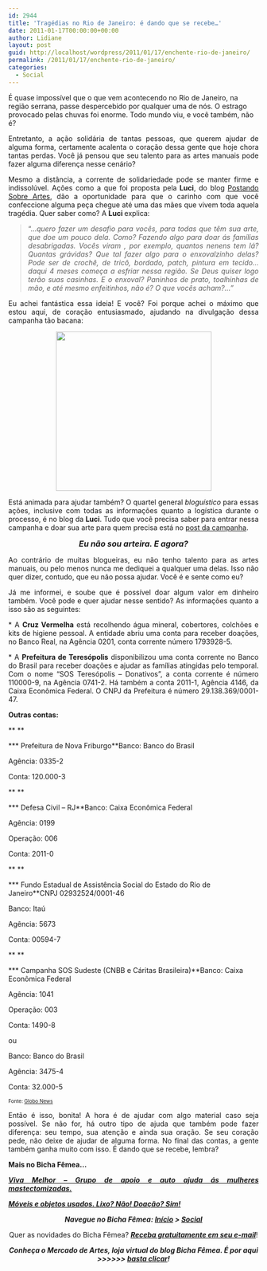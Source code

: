 ```yaml
---
id: 2944
title: 'Tragédias no Rio de Janeiro: é dando que se recebe…'
date: 2011-01-17T00:00:00+00:00
author: Lidiane
layout: post
guid: http://localhost/wordpress/2011/01/17/enchente-rio-de-janeiro/
permalink: /2011/01/17/enchente-rio-de-janeiro/
categories:
  - Social
---
```

É quase impossível que o que vem acontecendo no Rio de Janeiro, na região serrana, passe despercebido por qualquer uma de nós. O estrago provocado pelas chuvas foi enorme. Todo mundo viu, e você também, não é?

<p style="text-align: justify;">
  Entretanto, a ação solidária de tantas pessoas, que querem ajudar de alguma forma, certamente acalenta o coração dessa gente que hoje chora tantas perdas. Você já pensou que seu talento para as artes manuais pode fazer alguma diferença nesse cenário?
</p>

<!--more-->

<p style="text-align: justify;">
  Mesmo a distância, a corrente de solidariedade pode se manter firme e indissolúvel. Ações como a que foi proposta pela<strong> Luci</strong>, do blog <a href="http://postandosobreartes.blogspot.com/" target="_blank">Postando Sobre Artes</a>, dão a oportunidade para que o carinho com que você confeccione alguma peça chegue até uma das mães que vivem toda aquela tragédia. Quer saber como? A <strong>Luci </strong>explica:
</p>

<blockquote style="text-align: justify;">
  <p>
    “…<em>quero fazer um desafio para vocês, para todas que têm sua arte, que doe um pouco dela. Como? Fazendo algo para doar ás famílias desabrigadas. Vocês viram , por exemplo, quantos nenens tem lá? Quantas grávidas? Que tal fazer algo para o enxovalzinho delas? Pode ser de crochê, de tricô, bordado, patch, pintura em tecido&#8230; daqui 4 meses começa a esfriar nessa região. Se Deus quiser logo terão suas casinhas. E o enxoval? Paninhos de prato, toalhinhas de mão, e até mesmo enfeitinhos, não é? O que vocês acham?…”</em>
  </p>
</blockquote>

<p style="text-align: justify;">
  Eu achei fantástica essa ideia! E você? Foi porque achei o máximo que estou aqui, de coração entusiasmado, ajudando na divulgação dessa campanha tão bacana:
</p>

<p style="text-align: center;">
  <a href="http://www.trololodemulher.com.br/blog/wp-content/uploads/2011/01/doacoes-rio-de-janeiro.jpg"><img class="alignnone size-full wp-image-5812" title="doações rio de janeiro" src="http://www.trololodemulher.com.br/blog/wp-content/uploads/2011/01/doacoes-rio-de-janeiro.jpg" alt="" width="313" height="320" /></a>
</p>

<p style="text-align: justify;">
  Está animada para ajudar também? O quartel general <em>bloguístico</em> para essas ações, inclusive com todas as informações quanto a logística durante o processo, é no blog da <strong>Luci</strong>. Tudo que você precisa saber para entrar nessa campanha e doar sua arte para quem precisa está no <a href="http://postandosobreartes.blogspot.com/2011/01/desafio-de-doacao-de-amor-e-arte.html" target="_blank">post da campanha</a>.
</p>

<p style="text-align: center;">
  <strong><em><span style="font-size: medium;">Eu não sou arteira. E agora?</span></em></strong>
</p>

<p style="text-align: justify;">
  Ao contrário de muitas blogueiras, eu não tenho talento para as artes manuais, ou pelo menos nunca me dediquei a qualquer uma delas. Isso não quer dizer, contudo, que eu não possa ajudar. Você é e sente como eu?
</p>

<p style="text-align: justify;">
  Já me informei, e soube que é possível doar algum valor em dinheiro também. Você pode e quer ajudar nesse sentido? As informações quanto a isso são as seguintes:
</p>

<p style="text-align: justify;">
  * A <strong>Cruz Vermelha</strong> está recolhendo água mineral, cobertores, colchões e kits de higiene pessoal. A entidade abriu uma conta para receber doações, no Banco Real, na Agência 0201, conta corrente número 1793928-5.
</p>

<p style="text-align: justify;">
  * A <strong>Prefeitura de Teresópolis</strong> disponibilizou uma conta corrente no Banco do Brasil para receber doações e ajudar as famílias atingidas pelo temporal. Com o nome “SOS Teresópolis – Donativos”, a conta corrente é número 110000-9, na Agência 0741-2. Há também a conta 2011-1, Agência 4146, da Caixa Econômica Federal. O CNPJ da Prefeitura é número 29.138.369/0001-47.
</p>

**Outras contas:**

** **

*** Prefeitura de Nova Friburgo**Banco: Banco do Brasil

Agência: 0335-2

Conta: 120.000-3

** **

*** Defesa Civil – RJ**Banco: Caixa Econômica Federal

Agência: 0199

Operação: 006

Conta: 2011-0

** **

*** Fundo Estadual de Assistência Social do Estado do Rio de Janeiro**CNPJ 02932524/0001-46

Banco: Itaú

Agência: 5673

Conta: 00594-7

** **

*** Campanha SOS Sudeste (CNBB e Cáritas Brasileira)**Banco: Caixa Econômica Federal

Agência: 1041

Operação: 003

Conta: 1490-8

ou

Banco: Banco do Brasil

Agência: 3475-4

Conta: 32.000-5

<span style="font-size: x-small;">Fonte: </span><a href="http://globonews.globo.com/Jornalismo/GN/0,,17664,00.html" target="_blank"><span style="font-size: x-small;">Globo News</span></a>

<p style="text-align: justify;">
  Então é isso, bonita! A hora é de ajudar com algo material caso seja possível. Se não for, há outro tipo de ajuda que também pode fazer diferença: seu tempo, sua atenção e ainda sua oração. Se seu coração pede, não deixe de ajudar de alguma forma. No final das contas, a gente também ganha muito com isso. É dando que se recebe, lembra?
</p>

<p style="text-align: justify;">
  <strong>Mais no Bicha Fêmea&#8230;</strong>
</p>

<p style="text-align: justify;">
  <strong><em><a href="http://www.trololodemulher.com.br/2010/01/11/viva-melhor-grupo-de-apoio-e-auto-ajuda-s-mulheres-mastectomizadas/" target="_self">Viva Melhor &#8211; Grupo de apoio e auto ajuda ás mulheres mastectomizadas.</a></em></strong>
</p>

<p style="text-align: justify;">
  <strong><em><a href="http://www.trololodemulher.com.br/2009/06/28/moveis-objetos-usados-doacao/" target="_self">Móveis e objetos usados. Lixo? Não! Doação? Sim!</a></em></strong>
</p>

<p style="text-align: center;">
  <strong><em>Navegue no Bicha Fêmea: <a href="http://www.trololodemulher.com.br/" target="_self">Início</a> > <a href="http://www.trololodemulher.com.br/category/social/" target="_self">Social</a></em></strong>
</p>

<p style="text-align: center;">
  Quer as novidades do Bicha Fêmea? <strong><em><a href="http://feedburner.google.com/fb/a/mailverify?uri=blogbichafemea&loc=pt_BR">Receba gratuitamente em seu e-mail</a></em></strong>!
</p>

<p style="text-align: center;">
  <strong><em>Conheça o Mercado de Artes, loja virtual do blog Bicha Fêmea. É por aqui >>>>>> </em><a href="http://www.trololodemulher.com.br/loja/"><em>basta clicar</em></a><em>!</em></strong>
</p>